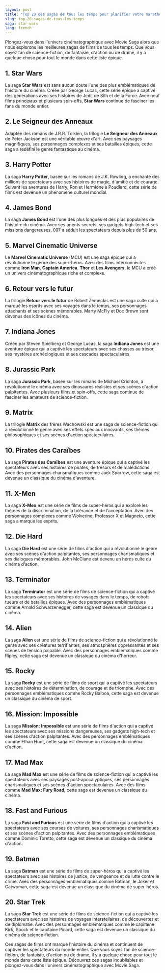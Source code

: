 ```yaml
---
layout: post
title: "Top 20 des sagas de tous les temps pour planifier votre marathon de films"
slug: top-20-sagas-de-tous-les-temps
saga: star-wars
lang: french
---
```


Plongez-vous dans l'univers cinématographique avec Movie Saga alors que nous explorons les meilleures sagas de films de tous les temps. Que vous soyez fan de science-fiction, de fantaisie, d'action ou de drame, il y a quelque chose pour tout le monde dans cette liste épique.

## 1. Star Wars

La saga **Star Wars** est sans aucun doute l'une des plus emblématiques de l'histoire du cinéma. Créée par George Lucas, cette série épique a captivé des générations avec ses histoires de Jedi, de Sith et de la Force. Avec neuf films principaux et plusieurs spin-offs, **Star Wars** continue de fasciner les fans du monde entier.

## 2. Le Seigneur des Anneaux

Adaptée des romans de J.R.R. Tolkien, la trilogie **Le Seigneur des Anneaux** de Peter Jackson est une véritable œuvre d'art. Avec ses paysages magnifiques, ses personnages complexes et ses batailles épiques, cette saga a redéfini le genre fantastique au cinéma.

## 3. Harry Potter

La saga **Harry Potter**, basée sur les romans de J.K. Rowling, a enchanté des millions de spectateurs avec ses histoires de magie, d'amitié et de courage. Suivant les aventures de Harry, Ron et Hermione à Poudlard, cette série de films est devenue un phénomène culturel mondial.

## 4. James Bond

La saga **James Bond** est l'une des plus longues et des plus populaires de l'histoire du cinéma. Avec ses agents secrets, ses gadgets high-tech et ses missions dangereuses, 007 a séduit les spectateurs depuis plus de 50 ans.

## 5. Marvel Cinematic Universe

Le **Marvel Cinematic Universe** (MCU) est une saga épique qui a révolutionné le genre des super-héros. Avec des films interconnectés comme **Iron Man**, **Captain America**, **Thor** et **Les Avengers**, le MCU a créé un univers cinématographique riche et complexe.

## 6. Retour vers le futur

La trilogie **Retour vers le futur** de Robert Zemeckis est une saga culte qui a marqué les esprits avec ses voyages dans le temps, ses personnages attachants et ses scènes mémorables. Marty McFly et Doc Brown sont devenus des icônes du cinéma.

## 7. Indiana Jones

Créée par Steven Spielberg et George Lucas, la saga **Indiana Jones** est une aventure épique qui a captivé les spectateurs avec ses chasses au trésor, ses mystères archéologiques et ses cascades spectaculaires.

## 8. Jurassic Park

La saga **Jurassic Park**, basée sur les romans de Michael Crichton, a révolutionné le cinéma avec ses dinosaures réalistes et ses scènes d'action palpitantes. Avec plusieurs films et spin-offs, cette saga continue de fasciner les amateurs de science-fiction.

## 9. Matrix

La trilogie **Matrix** des frères Wachowski est une saga de science-fiction qui a révolutionné le genre avec ses effets spéciaux innovants, ses thèmes philosophiques et ses scènes d'action spectaculaires.

## 10. Pirates des Caraïbes

La saga **Pirates des Caraïbes** est une aventure épique qui a captivé les spectateurs avec ses histoires de pirates, de trésors et de malédictions. Avec des personnages charismatiques comme Jack Sparrow, cette saga est devenue un classique du cinéma d'aventure.

## 11. X-Men

La saga **X-Men** est une série de films de super-héros qui a exploré les thèmes de la discrimination, de la tolérance et de l'acceptation. Avec des personnages complexes comme Wolverine, Professor X et Magneto, cette saga a marqué les esprits.

## 12. Die Hard

La saga **Die Hard** est une série de films d'action qui a révolutionné le genre avec ses scènes d'action palpitantes, ses personnages charismatiques et ses dialogues mémorables. John McClane est devenu un héros culte du cinéma d'action.

## 13. Terminator

La saga **Terminator** est une série de films de science-fiction qui a captivé les spectateurs avec ses histoires de voyages dans le temps, de robots tueurs et de batailles épiques. Avec des personnages emblématiques comme Arnold Schwarzenegger, cette saga est devenue un classique du cinéma.

## 14. Alien

La saga **Alien** est une série de films de science-fiction qui a révolutionné le genre avec ses créatures terrifiantes, ses atmosphères oppressantes et ses scènes de tension palpable. Avec des personnages emblématiques comme Ripley, cette saga est devenue un classique du cinéma d'horreur.

## 15. Rocky

La saga **Rocky** est une série de films de sport qui a captivé les spectateurs avec ses histoires de détermination, de courage et de triomphe. Avec des personnages emblématiques comme Rocky Balboa, cette saga est devenue un classique du cinéma de sport.

## 16. Mission: Impossible

La saga **Mission: Impossible** est une série de films d'action qui a captivé les spectateurs avec ses missions dangereuses, ses gadgets high-tech et ses scènes d'action palpitantes. Avec des personnages emblématiques comme Ethan Hunt, cette saga est devenue un classique du cinéma d'action.

## 17. Mad Max

La saga **Mad Max** est une série de films de science-fiction qui a captivé les spectateurs avec ses paysages post-apocalyptiques, ses personnages charismatiques et ses scènes d'action spectaculaires. Avec des films comme **Mad Max: Fury Road**, cette saga est devenue un classique du cinéma.

## 18. Fast and Furious

La saga **Fast and Furious** est une série de films d'action qui a captivé les spectateurs avec ses courses de voitures, ses personnages charismatiques et ses scènes d'action palpitantes. Avec des personnages emblématiques comme Dominic Toretto, cette saga est devenue un classique du cinéma d'action.

## 19. Batman

La saga **Batman** est une série de films de super-héros qui a captivé les spectateurs avec ses histoires de justice, de vengeance et de lutte contre le crime. Avec des personnages emblématiques comme Batman, le Joker et Catwoman, cette saga est devenue un classique du cinéma de super-héros.

## 20. Star Trek

La saga **Star Trek** est une série de films de science-fiction qui a captivé les spectateurs avec ses histoires de voyages interstellaires, de découvertes et de diplomatie. Avec des personnages emblématiques comme le capitaine Kirk, Spock et le capitaine Picard, cette saga est devenue un classique du cinéma de science-fiction.

Ces sagas de films ont marqué l'histoire du cinéma et continuent de captiver les spectateurs du monde entier. Que vous soyez fan de science-fiction, de fantaisie, d'action ou de drame, il y a quelque chose pour tout le monde dans cette liste épique. Découvrez ces sagas inoubliables et plongez-vous dans l'univers cinématographique avec Movie Saga.
                                